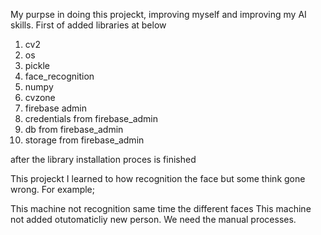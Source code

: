 My purpse in doing this projeckt, improving myself and improving my AI skills. First of added libraries at below

1) cv2
2) os
3) pickle
4) face_recognition
5) numpy
6) cvzone
7) firebase admin
8) credentials from firebase_admin
9) db from firebase_admin
10) storage from firebase_admin

after the library installation proces is finished 


This projeckt I learned to how recognition the face but some think gone wrong. For example;

  This machine not recognition same time the different faces
  This machine not added otutomaticliy new person. We need the manual processes.
  
